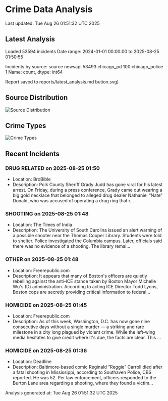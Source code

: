 # Crime Data Analysis
Last updated: Tue Aug 26 01:51:32 UTC 2025

## Latest Analysis

Loaded 53594 incidents
Date range: 2024-01-01 00:00:00 to 2025-08-25 01:50:55

Incidents by source:
source
newsapi           53493
chicago_pd          100
chicago_police        1
Name: count, dtype: int64

Report saved to reports/latest_analysis.md
bution.svg)

## Source Distribution
![Source Distribution](images/source_distribution.svg)

## Crime Types
![Crime Types](images/crime_types.svg)

## Recent Incidents

### DRUG RELATED on 2025-08-25 01:50
- Location: BroBible
- Description: Polk County Sheriff Grady Judd has gone viral for his latest arrest. On Friday, during a press conference, Grady came out wearing a big gold necklace that belonged to alleged drug dealer Nathaniel “Nate” Donald, who was accused of operating a drug ring that r…


### SHOOTING on 2025-08-25 01:48
- Location: The Times of India
- Description: The University of South Carolina issued an alert warning of a possible shooter near the Thomas Cooper Library. Students were told to shelter. Police investigated the Columbia campus. Later, officials said there was no evidence of a shooting. The library remai…


### OTHER on 2025-08-25 01:48
- Location: Freerepublic.com
- Description: It appears that many of Boston's officers are quietly rebelling against the anti-ICE stance taken by Boston Mayor Michelle Wu's (D) administration. According to acting ICE Director Todd Lyons, Boston cops are secretly providing critical information to federal…


### HOMICIDE on 2025-08-25 01:45
- Location: Freerepublic.com
- Description: As of this week, Washington, D.C. has now gone nine consecutive days without a single murder — a striking and rare milestone in a city long plagued by violent crime. While the left-wing media hesitates to give credit where it's due, the facts are clear. This …


### HOMICIDE on 2025-08-25 01:36
- Location: Deadline
- Description: Baltimore-based comic Reginald “Reggie” Carroll died after a fatal shooting in Mississippi, according to Southaven Police, CBS reported. He was 52. Per law enforcement, officers responded to the Burton Lane area regarding a shooting, where they found a victim…

Analysis generated at: Tue Aug 26 01:51:32 UTC 2025
